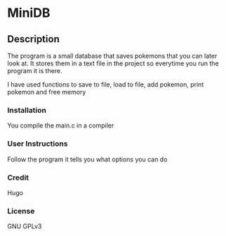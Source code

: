 # MiniDB
## Description
The program is a small database that saves pokemons that you can later look at. It stores them in a text file in the project so everytime you run the program it is there.

I have used functions to save to file, load to file, add pokemon, print pokemon and free memory

### Installation
You compile the main.c in a compiler

### User Instructions
Follow the program it tells you what options you can do

### Credit
Hugo

### License
GNU GPLv3

